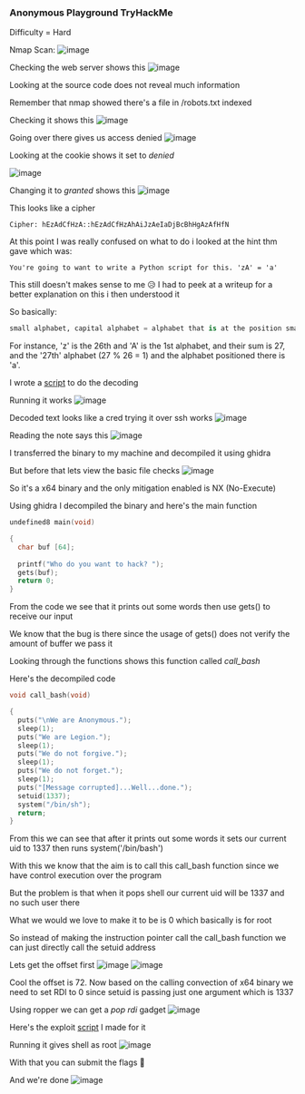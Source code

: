 <h3> Anonymous Playground TryHackMe </h3>

Difficulty = Hard

Nmap Scan:
![image](https://github.com/h4ckyou/h4ckyou.github.io/assets/127159644/cbf574c6-ae68-4854-a666-b7cc0c38d09c)

Checking the web server shows this
![image](https://github.com/h4ckyou/h4ckyou.github.io/assets/127159644/b4b022a6-e703-49f1-ba96-3d325b1759e5)

Looking at the source code does not reveal much information

Remember that nmap showed there's a file in /robots.txt indexed

Checking it shows this
![image](https://github.com/h4ckyou/h4ckyou.github.io/assets/127159644/4098c704-5267-4500-af0b-3433922b21a7)

Going over there gives us access denied
![image](https://github.com/h4ckyou/h4ckyou.github.io/assets/127159644/f0260872-6462-4b08-96f3-b304accb15ad)

Looking at the cookie shows it set to *denied* 

![image](https://github.com/h4ckyou/h4ckyou.github.io/assets/127159644/fa31997c-cd20-4919-935d-7bef55d62c94)

Changing it to *granted* shows this 
![image](https://github.com/h4ckyou/h4ckyou.github.io/assets/127159644/e9ec2cc9-71c6-4ff7-b67c-f8c36f8d5ed5)

This looks like a cipher

```
Cipher: hEzAdCfHzA::hEzAdCfHzAhAiJzAeIaDjBcBhHgAzAfHfN 
```

At this point I was really confused on what to do i looked at the hint thm gave which was:

```
You're going to want to write a Python script for this. 'zA' = 'a'
```

This still doesn't makes sense to me 😥 I had to peek at a writeup for a better explanation on this i then understood it 

So basically:

```python
small alphabet, capital alphabet = alphabet that is at the position small alphabet + Capital alphabet 
```

For instance, 'z' is the 26th and 'A' is the 1st alphabet, and their sum is 27, and the '27th' alphabet (27 % 26 = 1) and the alphabet positioned there is 'a'.

I wrote a [script](https://github.com/markuched13/markuched13.github.io/blob/main/solvescript/thm/Anonymous_Playground/Decode.py) to do the decoding 

Running it works
![image](https://github.com/h4ckyou/h4ckyou.github.io/assets/127159644/817ca58e-daa7-467c-89bd-314dbb08f7c9)

Decoded text looks like a cred trying it over ssh works 
![image](https://github.com/h4ckyou/h4ckyou.github.io/assets/127159644/d2ea7ff4-e0ab-4ecc-9821-79d7b00ee980)

Reading the note says this
![image](https://github.com/h4ckyou/h4ckyou.github.io/assets/127159644/f02f492f-f399-4468-a94d-9b52c182702a)

I transferred the binary to my machine and decompiled it using ghidra

But before that lets view the basic file checks
![image](https://github.com/h4ckyou/h4ckyou.github.io/assets/127159644/6f631778-3678-49a4-a183-6b29134e5508)

So it's a x64 binary and the only mitigation enabled is NX (No-Execute)

Using ghidra I decompiled the binary and here's the main function

```c
undefined8 main(void)

{
  char buf [64];
  
  printf("Who do you want to hack? ");
  gets(buf);
  return 0;
}
```

From the code we see that it prints out some words then use gets() to receive our input 

We know that the bug is there since the usage of gets() does not verify the amount of buffer we pass it 

Looking through the functions shows this function called *call_bash*

Here's the decompiled code

```c
void call_bash(void)

{
  puts("\nWe are Anonymous.");
  sleep(1);
  puts("We are Legion.");
  sleep(1);
  puts("We do not forgive.");
  sleep(1);
  puts("We do not forget.");
  sleep(1);
  puts("[Message corrupted]...Well...done.");
  setuid(1337);
  system("/bin/sh");
  return;
}
```

From this we can see that after it prints out some words it sets our current uid to 1337 then runs system('/bin/bash')

With this we know that the aim is to call this call_bash function since we have control execution over the program

But the problem is that when it pops shell our current uid will be 1337 and no such user there 

What we would we love to make it to be is 0 which basically is for root

So instead of making the instruction pointer call the call_bash function we can just directly call the setuid address

Lets get the offset first
![image](https://github.com/h4ckyou/h4ckyou.github.io/assets/127159644/76691166-5700-400b-81ab-e33aa19c17eb)
![image](https://github.com/h4ckyou/h4ckyou.github.io/assets/127159644/5fa7314e-ac77-4d54-b56a-af7250d0cd50)

Cool the offset is 72. Now based on the calling convection of x64 binary we need to set RDI to 0 since setuid is passing just one argument which is 1337

Using ropper we can get a *pop rdi* gadget
![image](https://github.com/h4ckyou/h4ckyou.github.io/assets/127159644/7716ec5e-8d01-43eb-acb6-2fa412c848d0)

Here's the exploit [script](https://github.com/markuched13/markuched13.github.io/blob/main/solvescript/thm/Anonymous_Playground/solve.py) I made for it

Running it gives shell as root 
![image](https://github.com/h4ckyou/h4ckyou.github.io/assets/127159644/9591245b-2a0f-424a-812a-bbb1a966bd16)

With that you can submit the flags 👻

And we're done
![image](https://github.com/h4ckyou/h4ckyou.github.io/assets/127159644/5336d695-01bd-46dc-a8c6-af901ac49a80)
